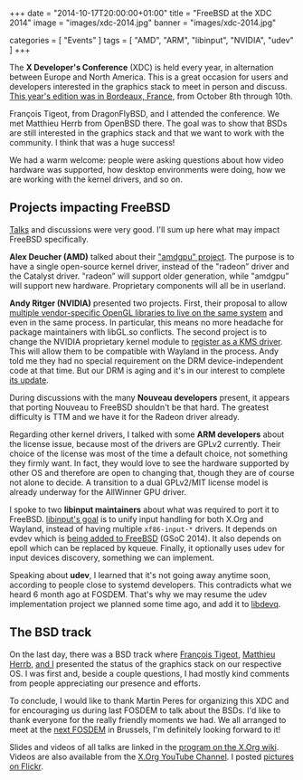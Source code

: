 +++
date = "2014-10-17T20:00:00+01:00"
title = "FreeBSD at the XDC 2014"
image = "images/xdc-2014.jpg"
banner = "images/xdc-2014.jpg"

categories = [ "Events" ]
tags = [ "AMD", "ARM", "libinput", "NVIDIA", "udev" ]
+++

The **X Developer's Conference** (XDC) is held every year, in
alternation between Europe and North America. This is a great
occasion for users and developers interested in the graphics stack
to meet in person and discuss. [This year's edition was in Bordeaux,
France](http://wiki.x.org/wiki/Events/XDC2014/), from October 8th
through 10th.

François Tigeot, from DragonFlyBSD, and I attended the conference. We
met Matthieu Herrb from OpenBSD there. The goal was to show that BSDs
are still interested in the graphics stack and that we want to work with
the community. I think that was a huge success!

We had a warm welcome: people were asking questions about how video
hardware was supported, how desktop environments were doing, how we are
working with the kernel drivers, and so on.

## Projects impacting FreeBSD

[Talks](http://wiki.x.org/wiki/Events/XDC2014/Program/) and discussions
were very good. I'll sum up here what may impact FreeBSD specifically.

**Alex Deucher (AMD)** talked about their ["amdgpu"
project](http://wiki.x.org/wiki/Events/XDC2014/XDC2014DeucherAMD/). The
purpose is to have a single open-source kernel driver, instead of the
"radeon” driver and the Catalyst driver. "radeon” will support older
generation, while "amdgpu” will support new hardware. Proprietary
components will all be in userland.

**Andy Ritger (NVIDIA)** presented two projects. First, their proposal
to allow [multiple vendor-specific OpenGL libraries to live on the same
system](http://wiki.x.org/wiki/Events/XDC2014/XDC2014RitgerGLABI/) and
even in the same process. In particular, this means no more headache
for package maintainers with libGL.so conflicts. The second project is
to change the NVIDIA proprietary kernel module to [register as a KMS
driver](http://wiki.x.org/wiki/Events/XDC2014/XDC2014RitgerEGLNonMesa/).
This will allow them to be compatible with Wayland in the
process. Andy told me they had no special requirement on
the DRM device-independent code at that time. But our
DRM is aging and it's in our interest to complete [its
update](https://wiki.freebsd.org/Graphics/Update_DRM_generic_code_to_Linux_3.8).

During discussions with the many **Nouveau developers** present, it
appears that porting Nouveau to FreeBSD shouldn't be that hard. The
greatest difficulty is TTM and we have it for the Radeon driver already.

Regarding other kernel drivers, I talked with some **ARM developers**
about the license issue, because most of the drivers are GPLv2
currently. Their choice of the license was most of the time a default
choice, not something they firmly want. In fact, they would love to see
the hardware supported by other OS and therefore are open to changing
that, though they are of course not alone to decide. A transition to a
dual GPLv2/MIT license model is already underway for the AllWinner GPU
driver.

I spoke to two **libinput maintainers** about what was required to port
it to FreeBSD. [libinput's
goal](http://who-t.blogspot.fr/2014/09/libinput-common-input-stack-for-wayland.html)
is to unify input handling for both X.Org and Wayland, instead of having
multiple `xf86-input-*` drivers. It depends on evdev which is [being
added to FreeBSD](https://wiki.freebsd.org/SummerOfCode2014/evdev_Touchscreens)
(GSoC 2014). It also depends on epoll which can be replaced by kqueue.
Finally, it optionally uses udev for input devices discovery, something
we can implement.

Speaking about **udev**, I learned that it's not going away anytime
soon, according to people close to systemd developers. This contradicts
what we heard 6 month ago at FOSDEM. That's why we may resume the
udev implementation project we planned some time ago, and add it to
[libdevq](https://github.com/freebsd/libdevq).

## The BSD track

On the last day, there was a BSD track where [François
Tigeot](http://wiki.x.org/wiki/Events/XDC2014/XDC2014TigeotDragonFlyBSD/), [Matthieu
Herrb](http://wiki.x.org/wiki/Events/XDC2014/XDC2014HerrbOpenBSD/),
[and I](http://wiki.x.org/wiki/Events/XDC2014/XDC2014PedronFreeBSD/)
presented the status of the graphics stack on our respective OS. I was
first and, beside a couple questions, I had mostly kind comments from
people appreciating our presence and efforts.

To conclude, I would like to thank Martin Peres for organizing this
XDC and for encouraging us during last FOSDEM to talk about the BSDs.
I'd like to thank everyone for the really friendly moments we had. We
all arranged to meet at the [next FOSDEM](https://fosdem.org/2015/) in
Brussels, I'm definitely looking forward to it!

Slides and videos of all talks are linked in the [program on the
X.Org wiki](http://wiki.x.org/wiki/Events/XDC2014/Program/).
Videos are also available from the [X.Org YouTube
Channel](https://www.youtube.com/channel/UCXlH5v1PkEhjzLFTUTm_U7g).
I posted [pictures on
Flickr](https://www.flickr.com/photos/dumbbell/sets/72157648322164320/).
